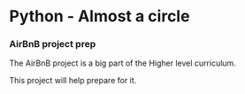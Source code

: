 # Python - Almost a circle

### AirBnB project prep

The AirBnB project is a big part of the Higher level curriculum.

This project will help prepare for it.
